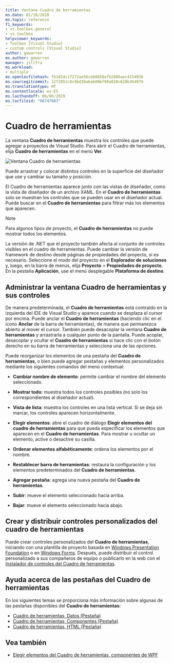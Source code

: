 ```yaml
---
title: Ventana Cuadro de herramientas
ms.date: 01/18/2018
ms.topic: reference
f1_keywords:
- vs.toolbox.general
- vs.toolbox
helpviewer_keywords:
- Toolbox [Visual Studio]
- custom controls [Visual Studio]
author: gewarren
ms.author: gewarren
manager: jillfra
ms.workload:
- multiple
ms.openlocfilehash: fb101dc1f272ae56ceb0058afb2806aec4154936
ms.sourcegitcommit: 12f2851c8c9bd36a6ab00bf90a020c620b364076
ms.translationtype: HT
ms.contentlocale: es-ES
ms.lasthandoff: 06/06/2019
ms.locfileid: "66747683"
---
```

# <a name="toolbox"></a>Cuadro de herramientas

La ventana **Cuadro de herramientas** muestra los controles que puede agregar a proyectos de Visual Studio. Para abrir el Cuadro de herramientas, elija **Cuadro de herramientas** en el menú **Ver**.

![Ventana Cuadro de herramientas](media/toolbox.png)

Puede arrastrar y colocar distintos controles en la superficie del diseñador que use y cambiar su tamaño y posición.

El Cuadro de herramientas aparece junto con las vistas de diseñador, como la vista de diseñador de un archivo XAML. En el **Cuadro de herramientas** solo se muestran los controles que se pueden usar en el diseñador actual. Puede buscar en el **Cuadro de herramientas** para filtrar más los elementos que aparecen.

> [!NOTE]
> Para algunos tipos de proyecto, el **Cuadro de herramientas** no puede mostrar todos los elementos.

La versión de .NET que el proyecto también afecta al conjunto de controles visibles en el cuadro de herramientas. Puede cambiar la versión de framework de destino desde páginas de propiedades del proyecto, si es necesario. Seleccione el modo del proyecto en el **Explorador de soluciones** y, luego, en la barra de menús, elija **Proyecto** > **Propiedades de proyecto**. En la pestaña **Aplicación**, use el menú desplegable **Plataforma de destino**.

## <a name="manage-the-toolbox-window-and-its-controls"></a>Administrar la ventana Cuadro de herramientas y sus controles

De manera predeterminada, el **Cuadro de herramientas** está contraído en la izquierda del IDE de Visual Studio y aparece cuando se desplaza el cursor por encima. Puede anclar el **Cuadro de herramientas** (haciendo clic en el icono **Anclar** de la barra de herramientas), de manera que permanezca abierto al mover el cursor. También puede desacoplar la ventana **Cuadro de herramientas** y arrastrarla a cualquier punto de la pantalla. Puede acoplar, desacoplar y ocultar el **Cuadro de herramientas** si hace clic con el botón derecho en su barra de herramientas y selecciona una de las opciones.

Puede reorganizar los elementos de una pestaña del **Cuadro de herramientas**, o bien puede agregar pestañas y elementos personalizados mediante los siguientes comandos del menú contextual:

- **Cambiar nombre de elemento**: permite cambiar el nombre del elemento seleccionado.

- **Mostrar todo**: muestra todos los controles posibles (no solo los correspondientes al diseñador actual).

- **Vista de lista**: muestra los controles en una lista vertical. Si se deja sin marcar, los controles aparecen horizontalmente.

- **Elegir elementos**: abre el cuadro de diálogo **Elegir elementos del cuadro de herramientas** para que pueda especificar los elementos que aparecen en el **Cuadro de herramientas**. Para mostrar u ocultar un elemento, active o desactive su casilla.

- **Ordenar elementos alfabéticamente**: ordena los elementos por el nombre.

- **Restablecer barra de herramientas**: restaura la configuración y los elementos predeterminados del **Cuadro de herramientas**.

- **Agregar pestaña**: agrega una nueva pestaña del **Cuadro de herramientas**.

- **Subir**: mueve el elemento seleccionado hacia arriba.

- **Bajar**: mueve el elemento seleccionado hacia abajo.

## <a name="create-and-distribute-custom-toolbox-controls"></a>Crear y distribuir controles personalizados del cuadro de herramientas

Puede crear controles personalizados del **Cuadro de herramientas**, iniciando con una plantilla de proyecto basada en [Windows Presentation Foundation](../../extensibility/creating-a-wpf-toolbox-control.md) o en [Windows Forms](../../extensibility/creating-a-windows-forms-toolbox-control.md). Después, puede distribuir el control personalizado a sus compañeros de equipo o publicarlo en la web con el [Instalador de controles del Cuadro de herramientas](http://download.microsoft.com/download/8/3/6/836657BD-9CCB-4ED4-B9D2-FB769473B284/TCI_whitepaper.docx).

## <a name="help-on-toolbox-tabs"></a>Ayuda acerca de las pestañas del Cuadro de herramientas

En los siguientes temas se proporciona más información sobre algunas de las pestañas disponibles del **Cuadro de herramientas**:

- [Cuadro de herramientas, Datos (Pestaña)](../../ide/reference/toolbox-data-tab.md)
- [Cuadro de herramientas, Componentes (Pestaña)](../../ide/reference/toolbox-components-tab.md)
- [Cuadro de herramientas, HTML (Pestaña)](../../ide/reference/toolbox-html-tab.md)

## <a name="see-also"></a>Vea también

- [Elegir elementos del Cuadro de herramientas, componentes de WPF](choose-toolbox-items-wpf-components.md)